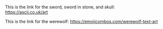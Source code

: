 This is the link for the sword, sword in stone, and skull: https://ascii.co.uk/art

This is the link for the werewolf: https://emojicombos.com/werewolf-text-art
